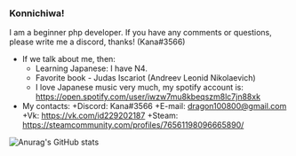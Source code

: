 ### Konnichiwa!
I am a beginner php developer. If you have any comments or questions, please write me a discord, thanks! (Kana#3566)
+ If we talk about me, then:
    * Learning Japanese: I have N4.
    * Favorite book - Judas Iscariot (Andreev Leonid Nikolaevich)
    * I love Japanese music very much, my spotify account is: https://open.spotify.com/user/iwzw7mu8kbeqszm8lc7jn88xk
+ My contacts:
    +Discord: Kana#3566
    +E-mail: dragon100800@gmail.com
    +Vk: https://vk.com/id229202187
    +Steam: https://steamcommunity.com/profiles/76561198096665890/



![Anurag's GitHub stats](https://github-readme-stats.vercel.app/api?username=KanaMonogatari&show_icons=true&theme=tokyonight)

